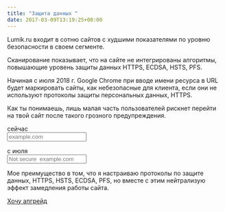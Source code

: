 ```yaml
---
title: "Защита данных "
date: 2017-03-09T13:19:25+08:00
---
```




Lumik.ru  входит в сотню сайтов с худшими показателями по уровню безопасности в своем сегменте. 


Сканирование показывает, что на сайте не интегрированы алгоритмы, повышающие уровень защиты данных  HTTPS, ECDSA, HSTS, PFS.

Начиная с июля 2018 г. Google Chrome при вводе имени ресурса в URL будет маркировать сайты, как небезопасные для клиента, если они не используют протоколы защиты персональных данных, HTTPS.

Как ты понимаешь, лишь малая часть пользователей рискнет перейти на твой сайт после такого грозного  предупреждения.

<div class="row data-protect first">
	<div class="col-12 col-md-6">сейчас</div>
<div class="col-12 col-md-6">
<form>
<div class="input-group mb-3">
<div class="input-group-prepend">
    <span class="input-group-text" id="basic-addon1"><i class="fa fa-lock" aria-hidden="true"></i>
</span>
</div>
<input type="text" class="form-control" placeholder="example.com" aria-label="Username" aria-describedby="basic-addon1">
</div>
</form>	
</div>
</div> 

<div class="row data-protect second">
	<div class="col-12 col-md-6">с июля</div>
<div class="col-12 col-md-6">
<form>
<div class="input-group mb-3">
<div class="input-group-prepend">
    <span class="input-group-text" id="basic-addon1"><i class="fa fa-ban" aria-hidden="true"></i></span>
</div>
<input type="text" class="form-control" placeholder="Not secure  example.com" aria-label="Username" aria-describedby="basic-addon1">
</div>
</form>	
</div>
</div> 


Мое преимущество в том, что я настраиваю протоколы по защите данных, HTTPS, HSTS, ECDSA, PFS, но вместе с этим нейтрализую эффект замедления работы сайта. 

<div class="container">
<div class="button-wrap">
<a href="/ru/connection/" class="btn btn-primary btn-lg">Хочу апгрейд</a>
</div>
</div>
 
